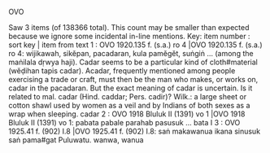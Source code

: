 OVO

Saw 3 items (of 138366 total). This count may be smaller than expected because we ignore some incidental in-line mentions.
Key: item number : sort key | item from text
1 : OVO 1920.135 f. (s.a.) ro 4 |OVO 1920.135 f. (s.a.) ro 4: wijikawah, sikĕpan, pacadaran, kula pamĕgĕt, suṅgiṅ ... (among the maṅilala dṛwya haji). Cadar seems to be a particular kind of cloth#material (wĕḍihan tapis cadar). Acadar, frequently mentioned among people exercising a trade or craft, must then be the man who makes, or works on, cadar in the pacadaran. But the exact meaning of cadar is uncertain. Is it related to mal. cadar (Hind. caddar; Pers. cadir)? Wilk.: a large sheet or cotton shawl used by women as a veil and by Indians of both sexes as a wrap when sleeping.  cadar
2 : OVO 1918 Bluluk II (1391) vo 1 |OVO 1918 Bluluk II (1391) vo 1: pabata pabale parahab pasusuk ...  bata I
3 : OVO 1925.41 f. (902) I.8 |OVO 1925.41 f. (902) I.8: saṅ makawanua ikana sinusuk saṅ pama#gat Puluwatu.  wanwa, wanua
